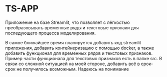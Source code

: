 # TS-APP

Приложение на базе Streamlit, что позволяет с лёгкостью преобразовывать временные ряды и текстовые признаки для последующего процесса моделирования.

В самое ближайшее время планируется добавить код streamlit приложения, добавить контейнеризацию с помощью docker, а также добавить функционал для временных рядов и текстовых признаков. Пример части функционала для текстовых признаков есть в папке src.
В связи со сложной ситуацией на моей стороне, добавить всё в срок-срок не получилось возможным. Надеюсь на понимание
